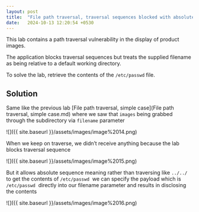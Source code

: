 ```yaml
---
layout: post
title:  "File path traversal, traversal sequences blocked with absolute path bypass"
date:   2024-10-13 12:20:54 +0530
---
```


  

This lab contains a path traversal vulnerability in the display of product images.

The application blocks traversal sequences but treats the supplied filename as being relative to a default working directory.

To solve the lab, retrieve the contents of the `/etc/passwd` file.

  

## Solution

  

Same like the previous lab [File path traversal, simple case](File path traversal, simple case.md) where we saw that `images` being grabbed through the subdirectory via `filename`⁠ parameter 

  

![]({{ site.baseurl }}/assets/images/image%2014.png)  

  

When we keep on traverse, we didn’t receive anything because the lab blocks traversal sequence 

  

![]({{ site.baseurl }}/assets/images/image%2015.png)  

  

But it allows absolute sequence meaning rather than traversing like `../../`  to get the contents of `/etc/passwd`  we can specify the payload which is `/etc/passwd`  directly into our filename parameter and results in disclosing the contents

  

![]({{ site.baseurl }}/assets/images/image%2016.png)